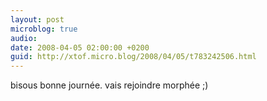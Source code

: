 ```yaml
---
layout: post
microblog: true
audio: 
date: 2008-04-05 02:00:00 +0200
guid: http://xtof.micro.blog/2008/04/05/t783242506.html
---
```

bisous bonne journée. vais rejoindre morphée ;)
